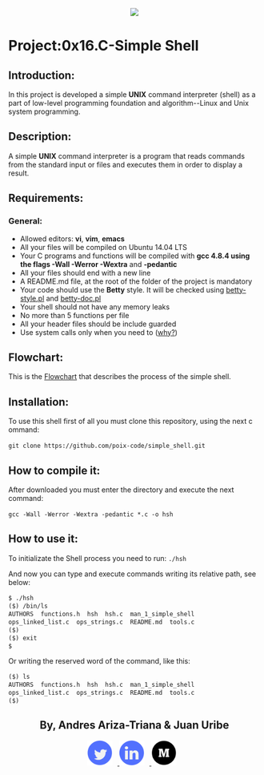 <p align="center">
     <p align="center">
          <img src="https://www.holbertonschool.com/holberton-logo.png" width="360"/>
     </p>


# Project:0x16.C-Simple Shell

## Introduction:

In this project is developed a simple **UNIX** command interpreter (shell) as a part of low-level programming foundation and algorithm--Linux and Unix system programming.

## Description:

A simple **UNIX** command interpreter is a program that reads commands from the standard input or files and executes them in order to display a result.

## Requirements:

### General:

+ Allowed editors: **vi**, **vim**, **emacs**
+ All your files will be compiled on Ubuntu 14.04 LTS
+ Your C programs and functions will be compiled with **gcc 4.8.4 using the flags -Wall -Werror -Wextra** and **-pedantic**
+ All your files should end with a new line
+ A README.md file, at the root of the folder of the project is mandatory
+ Your code should use the **Betty** style. It will be checked using [betty-style.pl](https://github.com/holbertonschool/Betty/blob/master/betty-style.pl) and [betty-doc.pl](https://github.com/holbertonschool/Betty/blob/master/betty-doc.pl)
+ Your shell should not have any memory leaks
+ No more than 5 functions per file
+ All your header files should be include guarded
+ Use system calls only when you need to ([why?](https://www.quora.com/Why-are-system-calls-expensive-in-operating-systems))

## Flowchart:

This is the [Flowchart](https://github.com/poix-code/simple_shell/blob/master/Shell.c.png) that describes the process of the simple shell.

## Installation:

To use this shell first	of all you must	clone this repository, using the next c ommand:

`git clone https://github.com/poix-code/simple_shell.git`

## How to compile it:

After downloaded you must enter the directory and execute the next command:

`gcc -Wall -Werror -Wextra -pedantic *.c -o hsh`

## How to use it:

To initializate the Shell process you need to run:
`./hsh`

And now you can type and execute commands writing its relative path, see below:

```
$ ./hsh
($) /bin/ls
AUTHORS  functions.h  hsh  hsh.c  man_1_simple_shell  ops_linked_list.c  ops_strings.c  README.md  tools.c
($)
($) exit
$
```

Or writing the reserved word of the command, like this:
```
($) ls
AUTHORS  functions.h  hsh  hsh.c  man_1_simple_shell  ops_linked_list.c  ops_strings.c  README.md  tools.c
($)
```



<p align="center">
    <h2 align="center">By, Andres Ariza-Triana & Juan Uribe</h2>
      <p align="center">
        <a href="https://twitter.com/aarizatr" target="_blank">
            <img alt="twitter_page" src="https://raw.githubusercontent.com/EckoJuan/Readme_template/master/images/twitter.png" style="float: center; margin-right: 10px" height="50" width="50">
        </a>
        <a href="https://www.linkedin.com/in/aarizatr/" target="_blank">
            <img alt="linkedin_page" src="https://raw.githubusercontent.com/EckoJuan/Readme_template/master/images/linkedin.png" style="float: center; margin-right: 10px" height="50"  width="50">
        </a>
        <a href="https://medium.com/@aarizatr" target="_blank">
            <img alt="medium_page" src="https://raw.githubusercontent.com/EckoJuan/Readme_template/master/images/medium.png" style="float: center; margin-right: 10px" height="50" width="50">
        </a>
      </p>
</p>
